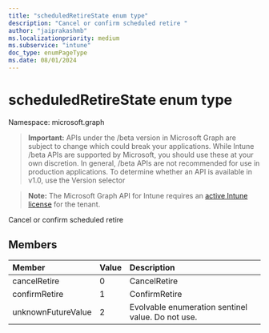 ```yaml
---
title: "scheduledRetireState enum type"
description: "Cancel or confirm scheduled retire "
author: "jaiprakashmb"
ms.localizationpriority: medium
ms.subservice: "intune"
doc_type: enumPageType
ms.date: 08/01/2024
---
```


# scheduledRetireState enum type

Namespace: microsoft.graph

> **Important:** APIs under the /beta version in Microsoft Graph are subject to change which could break your applications. While Intune /beta APIs are supported by Microsoft, you should use these at your own discretion. In general, /beta APIs are not recommended for use in production applications. To determine whether an API is available in v1.0, use the Version selector

> **Note:** The Microsoft Graph API for Intune requires an [active Intune license](https://go.microsoft.com/fwlink/?linkid=839381) for the tenant.

Cancel or confirm scheduled retire 

## Members
|Member|Value|Description|
|:---|:---|:---|
|cancelRetire|0|CancelRetire|
|confirmRetire|1|ConfirmRetire|
|unknownFutureValue|2|Evolvable enumeration sentinel value. Do not use.|